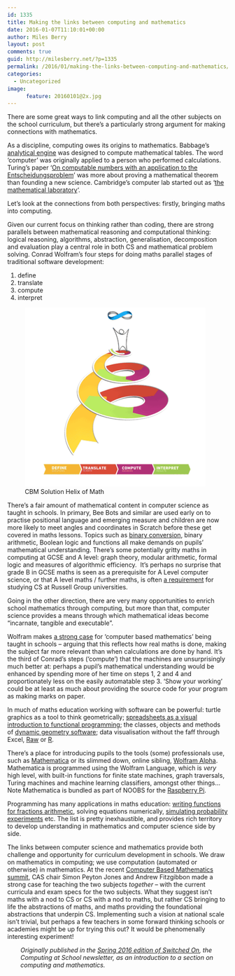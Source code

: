 ```yaml
---
id: 1335
title: Making the links between computing and mathematics
date: 2016-01-07T11:10:01+00:00
author: Miles Berry
layout: post 
comments: true
guid: http://milesberry.net/?p=1335
permalink: /2016/01/making-the-links-between-computing-and-mathematics/
categories:
  - Uncategorized
image:
      feature: 20160101@2x.jpg
---
```

There are some great ways to link computing and all the other subjects on the school curriculum, but there&#8217;s a particularly strong argument for making connections with mathematics.

As a discipline, computing owes its origins to mathematics. Babbage&#8217;s [analytical engine](http://www.computerhistory.org/babbage/engines/) was designed to compute mathematical tables. The word &#8216;computer&#8217; was originally applied to a person who performed calculations. Turing&#8217;s paper &#8216;[On computable numbers with an application to the Entscheidungsproblem](https://www.cs.virginia.edu/~robins/Turing_Paper_1936.pdf)’ was more about proving a mathematical theorem than founding a new science. Cambridge&#8217;s computer lab started out as &#8216;[the mathematical laboratory](http://www.cl.cam.ac.uk/relics/history.html)&#8216;.

Let&#8217;s look at the connections from both perspectives: firstly, bringing maths into computing.

Given our current focus on thinking rather than coding, there are strong parallels between mathematical reasoning and computational thinking: logical reasoning, algorithms, abstraction, generalisation, decomposition and evaluation play a central role in both CS and mathematical problem solving. Conrad Wolfram&#8217;s four steps for doing maths parallel stages of traditional software development:

  1. define
  2. translate
  3. compute
  4. interpret

<figure>
<img src="/wp-content/uploads/2016/01/Screen-Shot-2016-01-07-at-11.53.38.png">
<figcaption>CBM Solution Helix of Math
</figcaption>
</figure>

There&#8217;s a fair amount of mathematical content in computer science as taught in schools. In primary, Bee Bots and similar are used early on to practise positional language and emerging measure and children are now more likely to meet angles and coordinates in Scratch before these get covered in maths lessons. Topics such as [binary conversion](http://www.cimt.plymouth.ac.uk/projects/mepres/book9/bk9i1/bk9_1i1.html), binary arithmetic, Boolean logic and functions all make demands on pupils&#8217; mathematical understanding. There&#8217;s some potentially gritty maths in computing at GCSE and A level: graph theory, modular arithmetic, formal logic and measures of algorithmic efficiency.  It&#8217;s perhaps no surprise that grade B in GCSE maths is seen as a prerequisite for A Level computer science, or that A level maths / further maths, is often [a requirement](http://www.russellgroup.ac.uk/media/5320/informedchoices.pdf) for studying CS at Russell Group universities.

Going in the other direction, there are very many opportunities to enrich school mathematics through computing, but more than that, computer science provides a means through which mathematical ideas become “incarnate, tangible and executable”.

Wolfram makes [a strong case](http://www.ted.com/talks/conrad_wolfram_teaching_kids_real_math_with_computers?language=en) for &#8216;computer based mathematics&#8217; being taught in schools &#8211; arguing that this reflects how real maths is done, making the subject far more relevant than when calculations are done by hand. It&#8217;s the third of Conrad&#8217;s steps (‘compute’) that the machines are unsurprisingly much better at: perhaps a pupil&#8217;s mathematical understanding would be enhanced by spending more of her time on steps 1, 2 and 4 and proportionately less on the easily automatable step 3. &#8216;Show your working&#8217; could be at least as much about providing the source code for your program as making marks on paper.

In much of maths education working with software can be powerful: turtle graphics as a tool to think geometrically; [spreadsheets as a visual introduction to functional programming](http://research.microsoft.com/en-us/um/people/simonpj/Papers/excel/excel.pdf); the classes, objects and methods of [dynamic geometry software](http://www.geogebra.org/); data visualisation without the faff through Excel, [Raw](http://raw.densitydesign.org/) or [R](https://www.r-project.org/).

There&#8217;s a place for introducing pupils to the tools (some) professionals use, such as [Mathematica](http://www.wolfram.com/mathematica/) or its slimmed down, online sibling, [Wolfram Alpha](http://www.wolframalpha.com/). Mathematica is programmed using the Wolfram Language, which is _very_ high level, with built-in functions for finite state machines, graph traversals, Turing machines and machine learning classifiers, amongst other things… Note Mathematica is bundled as part of NOOBS for the [Raspberry Pi](https://www.raspberrypi.org/learning/getting-started-with-mathematica/).

Programming has many applications in maths education: [writing functions for fractions arithmetic](http://snap.berkeley.edu/snapsource/snap.html#present:Username=mgberry&ProjectName=fractions), solving equations numerically, [simulating probability experiments](https://scratch.mit.edu/projects/27750964/#editor) etc. The list is pretty inexhaustible, and provides rich territory to develop understanding in mathematics and computer science side by side.

The links between computer science and mathematics provide both challenge and opportunity for curriculum development in schools. We draw on mathematics in computing; we use computation (automated or otherwise) in mathematics. At the recent [Computer Based Mathematics summit](https://www.computerbasedmath.org/events/maths-education-summit-2015/), CAS chair Simon Peyton Jones and Andrew Fitzgibbon made a strong case for teaching the two subjects _together_ &#8211; with the current curricula and exam specs for the two subjects. What they suggest isn’t maths with a nod to CS or CS with a nod to maths, but rather CS bringing to life the abstractions of maths, and maths providing the foundational abstractions that underpin CS. Implementing such a vision at national scale isn’t trivial, but perhaps a few teachers in some forward thinking schools or academies might be up for trying this out? It would be phenomenally interesting experiment!

<p style="padding-left: 30px;">
  <em>Originally published in the <a href="https://t.co/F9b3FGePJQ">Spring 2016 edition of Switched On</a>, the Computing at School newsletter, as an introduction to a section on computing and mathematics.</em>
</p>
